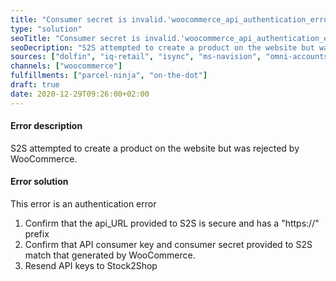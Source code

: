 ```yaml
---
title: "Consumer secret is invalid.'woocommerce_api_authentication_error'"
type: "solution"
seoTitle: "Consumer secret is invalid.'woocommerce_api_authentication_error'"
seoDecription: "S2S attempted to create a product on the website but was rejected by WooCommerce."
sources: ["dolfin", "iq-retail", "isync", "ms-navision", "omni-accounts", "pastel-partner", "sage-50cloud-pastel-xpress", "sage-200-evolution", "sage-300cloud", "sage-business-cloud-financials", "sage-evolution", "sage-one", "sage-pastel-evolution", "sap", "syspro" ]
channels: ["woocommerce"]
fulfillments: ["parcel-ninja", "on-the-dot"]
draft: true
date: 2020-12-29T09:26:00+02:00
---
```

<!-- Action: add_product -->
#### Error description
S2S attempted to create a product on the website but was rejected by WooCommerce.

#### Error solution

This error is an authentication error

1. Confirm that the api_URL provided to S2S is secure and has a "https://" prefix
2. Confirm that API consumer key and consumer secret provided to S2S match that generated by WooCommerce.
3. Resend API keys to Stock2Shop 